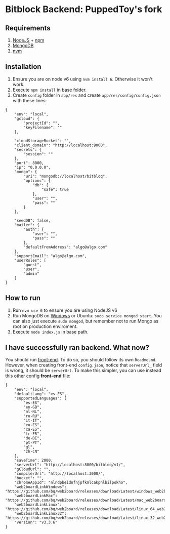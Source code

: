 # Bitblock Backend: PuppedToy's fork

## Requirements

1. [NodeJS](https://nodejs.org/en/download/) + [npm](https://www.npmjs.com/get-npm)
2. [MongoDB](https://www.mongodb.com/download-center)
3. [nvm](https://davidwalsh.name/nvm)

## Installation

1. Ensure you are on node v6 using `nvm install 6`. Otherwise it won't work.
2. Execute `npm install` in base folder. 
3. Create `config` folder in `app/res` and create `app/res/config/config.json` with these lines:

```
{
    "env": "local",
    "gcloud": {
        "projectId": "",
        "keyFilename": ""
    },

    "cloudStorageBucket": "",
    "client_domain": "http://localhost:9000",
    "secrets": {
        "session": ""
    },
    "port": 8000,
    "ip": "0.0.0.0",
    "mongo": {
        "uri": "mongodb://localhost/bitbloq",
        "options": {
            "db": {
                "safe": true
            },
            "user": "",
            "pass": ""
        }
    },

    "seedDB": false,
    "mailer": {
        "auth": {
            "user": "",
            "pass": ""
        },
        "defaultFromAddress": "algo@algo.com"
    },
    "supportEmail": "algo@algo.com",
    "userRoles": [
        "guest",
        "user",
        "admin"
    ]
}
```

## How to run

1. Run `nvm use 6` to ensure you are using NodeJS v6
2. Run MongoDB on [Windows](https://docs.mongodb.com/tutorials/install-mongodb-on-windows/#run-mongodb-community-edition) or Ubuntu: `sudo service mongod start`. You can also just execute `sudo mongod`, but remember not to run Mongo as root on production enviroment.
3. Execute `node index.js` in base path.

## I have successfully ran backend. What now?

You should run [front-end](https://github.com/PuppedToy/bitbloq-frontend). To do so, you should follow its own `Readme.md`. However, when creating front-end `config.json`, notice that `serverUrl_` field is wrong, it should be `serverUrl`. To make this simpler, you can use instead this other config **front-end** file:

```
{
    "env": "local",
    "defaultLang": "es-ES",
    "supportedLanguages": [
        "es-ES",
        "en-GB",
        "nl-NL",
        "ru-RU",
        "it-IT",
        "eu-ES",
        "ca-ES",
        "fr-FR",
        "de-DE",
        "pt-PT",
        "gl",
        "zh-CN"
    ],
    "saveTime": 2000,
    "serverUrl": "http://localhost:8000/bitbloq/v1/",
    "gCloudUrl": "",
    "compilerUrl": "http://localhost:3000/",
    "bucket": "",
    "chromeAppId": "nlndpbeidnfnjpfkmlcakphlbilpokho",
    "web2boardLinkWindows": "https://github.com/bq/web2board/releases/download/Latest/windows_web2board_installer.exe",
    "web2boardLinkMac": "https://github.com/bq/web2board/releases/download/Latest/mac_web2board_installer.pkg",
    "web2boardLinkLinux": "https://github.com/bq/web2board/releases/download/Latest/linux_64_web2board_installer.zip",
    "web2boardLinkLinux32": "https://github.com/bq/web2board/releases/download/Latest/linux_32_web2board_installer.zip",
    "version": "v3.3.6"
}
```
